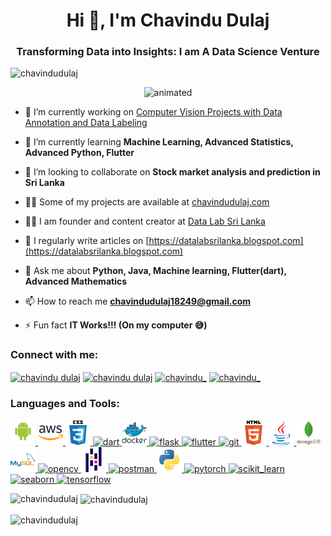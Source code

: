 <h1 align="center">Hi 👋, I'm Chavindu Dulaj</h1>
<h3 align="center">Transforming Data into Insights: I am A Data Science Venture</h3>

<p align="left"> <img src="https://komarev.com/ghpvc/?username=chavindudulaj&label=Profile%20views&color=0e75b6&style=flat" alt="chavindudulaj" /> </p>

<p align="center">
  <img src="https://media.giphy.com/media/v1.Y2lkPTc5MGI3NjExcjQ2a2tsZXVvbmN4ZG1mNTAyM2I5aW1mcWkwcDg4M3F0aHlpZ29rYyZlcD12MV9pbnRlcm5hbF9naWZfYnlfaWQmY3Q9Zw/qgQUggAC3Pfv687qPC/giphy.gif" alt="animated" width="200" height="200" />
</p>

- 🔭 I’m currently working on [Computer Vision Projects with Data Annotation and Data Labeling](https://github.com/ChavinduDulaj/Computer-Vision-Projects)

- 🌱 I’m currently learning **Machine Learning, Advanced Statistics, Advanced Python, Flutter**

- 👯 I’m looking to collaborate on **Stock market analysis and prediction in Sri Lanka**

- 👨‍💻 Some of my projects are available at [chavindudulaj.com](https://chavindudulaj.github.io/)
  
- 🧑‍💼 I am founder and content creator at [Data Lab Sri Lanka](https://www.linkedin.com/company/data-lab-sri-lanka/?lipi=urn%3Ali%3Apage%3Ad_flagship3_search_srp_all%3BZxpTG%2B4lSsGK%2BPjkl%2FhB1Q%3D%3D)

- 📝 I regularly write articles on [https://datalabsrilanka.blogspot.com](https://datalabsrilanka.blogspot.com)

- 💬 Ask me about **Python, Java, Machine learning, Flutter(dart), Advanced Mathematics**

- 📫 How to reach me **chavindudulaj18249@gmail.com**

- ⚡ Fun fact **IT Works!!! (On my computer 😅)**

<h3 align="left">Connect with me:</h3>
<p align="left">
<a href="https://www.linkedin.com/in/chavindudulaj/" target="blank"><img align="center" src="https://raw.githubusercontent.com/rahuldkjain/github-profile-readme-generator/master/src/images/icons/Social/linked-in-alt.svg" alt="chavindu dulaj" height="30" width="40" /></a>
<a href="https://www.kaggle.com/chavindudulaj" target="blank"><img align="center" src="https://raw.githubusercontent.com/rahuldkjain/github-profile-readme-generator/master/src/images/icons/Social/kaggle.svg" alt="chavindu dulaj" height="30" width="40" /></a>
<a href="https://www.instagram.com/chavindu__/" target="blank"><img align="center" src="https://raw.githubusercontent.com/rahuldkjain/github-profile-readme-generator/master/src/images/icons/Social/instagram.svg" alt="chavindu_" height="30" width="40" /></a> 
<a href="https://datalabsrilanka.blogspot.com/" target="_blank">
    <img align="center" src="https://www.kindpng.com/picc/m/175-1757235_blogger-logo-blog-logo-transparent-hd-png-download.png" alt="chavindu_" height="30" width="40" />
</a>
</p>

<h3 align="left">Languages and Tools:</h3>
<p align="left"> <a href="https://developer.android.com" target="_blank" rel="noreferrer"> <img src="https://raw.githubusercontent.com/devicons/devicon/master/icons/android/android-original-wordmark.svg" alt="android" width="40" height="40"/> </a> <a href="https://aws.amazon.com" target="_blank" rel="noreferrer"> <img src="https://raw.githubusercontent.com/devicons/devicon/master/icons/amazonwebservices/amazonwebservices-original-wordmark.svg" alt="aws" width="40" height="40"/> </a> <a href="https://www.w3schools.com/css/" target="_blank" rel="noreferrer"> <img src="https://raw.githubusercontent.com/devicons/devicon/master/icons/css3/css3-original-wordmark.svg" alt="css3" width="40" height="40"/> </a> <a href="https://dart.dev" target="_blank" rel="noreferrer"> <img src="https://www.vectorlogo.zone/logos/dartlang/dartlang-icon.svg" alt="dart" width="40" height="40"/> </a> <a href="https://www.docker.com/" target="_blank" rel="noreferrer"> <img src="https://raw.githubusercontent.com/devicons/devicon/master/icons/docker/docker-original-wordmark.svg" alt="docker" width="40" height="40"/> </a> <a href="https://flask.palletsprojects.com/" target="_blank" rel="noreferrer"> <img src="https://www.vectorlogo.zone/logos/pocoo_flask/pocoo_flask-icon.svg" alt="flask" width="40" height="40"/> </a> <a href="https://flutter.dev" target="_blank" rel="noreferrer"> <img src="https://www.vectorlogo.zone/logos/flutterio/flutterio-icon.svg" alt="flutter" width="40" height="40"/> </a> <a href="https://git-scm.com/" target="_blank" rel="noreferrer"> <img src="https://www.vectorlogo.zone/logos/git-scm/git-scm-icon.svg" alt="git" width="40" height="40"/> </a> <a href="https://www.w3.org/html/" target="_blank" rel="noreferrer"> <img src="https://raw.githubusercontent.com/devicons/devicon/master/icons/html5/html5-original-wordmark.svg" alt="html5" width="40" height="40"/> </a> <a href="https://www.java.com" target="_blank" rel="noreferrer"> <img src="https://raw.githubusercontent.com/devicons/devicon/master/icons/java/java-original.svg" alt="java" width="40" height="40"/> </a> <a href="https://www.mongodb.com/" target="_blank" rel="noreferrer"> <img src="https://raw.githubusercontent.com/devicons/devicon/master/icons/mongodb/mongodb-original-wordmark.svg" alt="mongodb" width="40" height="40"/> </a> <a href="https://www.mysql.com/" target="_blank" rel="noreferrer"> <img src="https://raw.githubusercontent.com/devicons/devicon/master/icons/mysql/mysql-original-wordmark.svg" alt="mysql" width="40" height="40"/> </a> <a href="https://opencv.org/" target="_blank" rel="noreferrer"> <img src="https://www.vectorlogo.zone/logos/opencv/opencv-icon.svg" alt="opencv" width="40" height="40"/> </a> <a href="https://pandas.pydata.org/" target="_blank" rel="noreferrer"> <img src="https://raw.githubusercontent.com/devicons/devicon/2ae2a900d2f041da66e950e4d48052658d850630/icons/pandas/pandas-original.svg" alt="pandas" width="40" height="40"/> </a> <a href="https://postman.com" target="_blank" rel="noreferrer"> <img src="https://www.vectorlogo.zone/logos/getpostman/getpostman-icon.svg" alt="postman" width="40" height="40"/> </a> <a href="https://www.python.org" target="_blank" rel="noreferrer"> <img src="https://raw.githubusercontent.com/devicons/devicon/master/icons/python/python-original.svg" alt="python" width="40" height="40"/> </a> <a href="https://pytorch.org/" target="_blank" rel="noreferrer"> <img src="https://www.vectorlogo.zone/logos/pytorch/pytorch-icon.svg" alt="pytorch" width="40" height="40"/> </a> <a href="https://scikit-learn.org/" target="_blank" rel="noreferrer"> <img src="https://upload.wikimedia.org/wikipedia/commons/0/05/Scikit_learn_logo_small.svg" alt="scikit_learn" width="40" height="40"/> </a> <a href="https://seaborn.pydata.org/" target="_blank" rel="noreferrer"> <img src="https://seaborn.pydata.org/_images/logo-mark-lightbg.svg" alt="seaborn" width="40" height="40"/> </a> <a href="https://www.tensorflow.org" target="_blank" rel="noreferrer"> <img src="https://www.vectorlogo.zone/logos/tensorflow/tensorflow-icon.svg" alt="tensorflow" width="40" height="40"/> </a> </p>

<p><img align="left" src="https://github-readme-stats.vercel.app/api/top-langs?username=chavindudulaj&show_icons=true&locale=en&layout=compact" alt="chavindudulaj" /></p>

<p>&nbsp;<img align="center" src="https://github-readme-stats.vercel.app/api?username=chavindudulaj&show_icons=true&locale=en" alt="chavindudulaj" /></p>

<p><img align="center" src="https://github-readme-streak-stats.herokuapp.com/?user=chavindudulaj&" alt="chavindudulaj" /></p>
